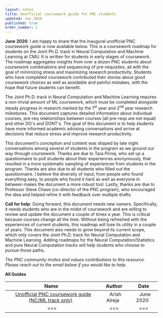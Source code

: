```yaml
---
layout: notes
title: Unofficial coursework guide for PNC students
updated: Jun 2020
published: true
order_number: 1
---
```

**June 2020**: I am happy to share that the inaugural unofficial PNC coursework guide is now available below. This is a coursework roadmap for students on the Joint Ph.D. track in Neural Computation and Machine Learning at CMU. It is written for students in early stages of coursework. The roadmap aggregates insights from over a dozen PNC students about coursework combinations and sequencing of pre-requisites, all with the goal of minimizing stress and maximizing research productivity. Students who have completed coursework contributed their stories about good coursework choices as well as avoidable and painful mistakes, with the hope that future students can benefit. 

The Joint Ph.D. track in Neural Computation and Machine Learning requires a non-trivial amount of ML coursework, which must be completed alongside steady progress in research marked by the 1$^{\text{st}}$ year and 2$^{\text{nd}}$ year research milestones. This document captures detailed information about individual courses, pre-req relationships between courses (all pre-reqs are not equal) and other DO's and DONT's. The goal of this document is to help students have more informed academic advising conversations and arrive at decisions that reduce stress and improve research productivity.

This document's conception and content was shaped by late night conversations among several of students in the program as we ground our way through coursework. Thanks are due to Tara Pirnia, who set up a questionnaire to poll students about their experiences anonymously, that resulted in a more systematic sampling of experiences from students in the program. Thanks are also due to all students who filled out the questionnaire. I believe the diversity of input, from people who found everything easy, to people who found it hard as well as everyone in between makes the document a more robust tool. Lastly, thanks are due to Professor Steve Chase (co-director of the PNC program), who encouraged the idea and helped refine it with feedback over multiple drafts.

**Call for help**: Going forward, this document needs new owners. Specifically, it needs students who are in the midst of coursework and are willing to review and update the document a couple of times a year. This is critical because courses change all the time. Without being refreshed with the experiences of current students, this roadmap will lose its utility in a couple of years. This document also needs to grow beyond its current scope, which only covers the Joint Ph.D. track for Neural Computation and Machine Learning. Adding roadmaps for the Neural Computation/Statistics and pure Neural Computation tracks will help students who choose to pursue those paths. 

*The PNC community invites and values contributions to this resource. Please reach out to the email below if you would like to help.*

**All Guides**

|&nbsp;**Name** &nbsp;|&nbsp; **Author** &nbsp;|&nbsp; **Date** &nbsp;|
|:---------------:|:------------------:|:----------------:|
|&nbsp;  [Unofficial PNC coursework guide (NC/ML track only)](/files/coursework_guides/The_Unofficial_PNC_Guide_June2020.pdf) &nbsp;  |&nbsp;   Arish Alreja  &nbsp; |&nbsp;    June 2020   &nbsp;|
|===|===|===|

